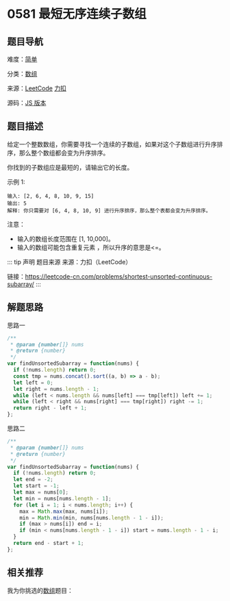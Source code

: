 # 0581 最短无序连续子数组


## 题目导航

难度：[简单](/solution/easy/)

分类：[数组](/art/array.html)

来源：[LeetCode](https://leetcode.com/problems/shortest-unsorted-continuous-subarray/)  [力扣](https://leetcode-cn.com/problems/shortest-unsorted-continuous-subarray/)

源码：[JS 版本](https://github.com/swpuLeo/leetcode/blob/master/src/easy/0581-shortest-unsorted-continuous-subarray.js)






## 题目描述

给定一个整数数组，你需要寻找一个连续的子数组，如果对这个子数组进行升序排序，那么整个数组都会变为升序排序。

你找到的子数组应是最短的，请输出它的长度。


示例 1:

```
输入: [2, 6, 4, 8, 10, 9, 15]
输出: 5
解释: 你只需要对 [6, 4, 8, 10, 9] 进行升序排序，那么整个表都会变为升序排序。
```


注意：

- 输入的数组长度范围在 [1, 10,000]。
- 输入的数组可能包含重复元素 ，所以升序的意思是<=。



::: tip 声明 题目来源
来源：力扣（LeetCode）

链接：https://leetcode-cn.com/problems/shortest-unsorted-continuous-subarray/
:::



## 解题思路


思路一

```js
/**
 * @param {number[]} nums
 * @return {number}
 */
var findUnsortedSubarray = function(nums) {
  if (!nums.length) return 0;
  const tmp = nums.concat().sort((a, b) => a - b);
  let left = 0;
  let right = nums.length - 1;
  while (left < nums.length && nums[left] === tmp[left]) left += 1;
  while (left < right && nums[right] === tmp[right]) right -= 1;
  return right - left + 1;
};
```


思路二

```js
/**
 * @param {number[]} nums
 * @return {number}
 */
var findUnsortedSubarray = function(nums) {
  if (!nums.length) return 0;
  let end = -2;
  let start = -1;
  let max = nums[0];
  let min = nums[nums.length - 1];
  for (let i = 1; i < nums.length; i++) {
    max = Math.max(max, nums[i]);
    min = Math.min(min, nums[nums.length - 1 - i]);
    if (max > nums[i]) end = i;
    if (min < nums[nums.length - 1 - i]) start = nums.length - 1 - i;
  }
  return end - start + 1;
};
```





## 相关推荐

我为你挑选的[数组](/art/array.html)题目：
